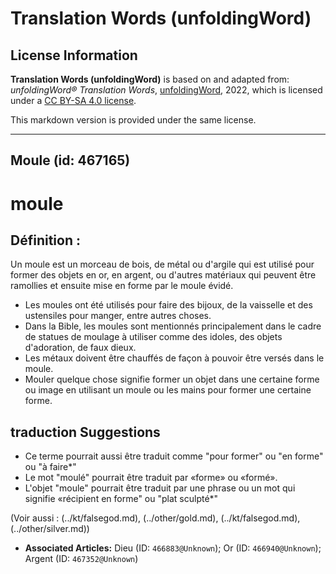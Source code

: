 # Translation Words (unfoldingWord)

## License Information

**Translation Words (unfoldingWord)** is based on and adapted from: _unfoldingWord® Translation Words_, [unfoldingWord](https://unfoldingword.org/utw), 2022, which is licensed under a [CC BY-SA 4.0 license](https://creativecommons.org/licenses/by-sa/4.0/legalcode.en).

This markdown version is provided under the same license.



--------------------------------

## Moule (id: 467165)

moule
=====

Définition :
------------

Un moule est un morceau de bois, de métal ou d'argile qui est utilisé pour former des objets en or, en argent, ou d'autres matériaux qui peuvent être ramollies et ensuite mise en forme par le moule évidé.

* Les moules ont été utilisés pour faire des bijoux, de la vaisselle et des ustensiles pour manger, entre autres choses.
* Dans la Bible, les moules sont mentionnés principalement dans le cadre de statues de moulage à utiliser comme des idoles, des objets d'adoration, de faux dieux.
* Les métaux doivent être chauffés de façon à pouvoir être versés dans le moule.
* Mouler quelque chose signifie former un objet dans une certaine forme ou image en utilisant un moule ou les mains pour former une certaine forme.

traduction Suggestions
----------------------

* Ce terme pourrait aussi être traduit comme "pour former" ou "en forme" ou "à faire\*"
* Le mot "moulé" pourrait être traduit par «forme» ou «formé».
* L'objet "moule" pourrait être traduit par une phrase ou un mot qui signifie «récipient en forme" ou "plat sculpté\*"

(Voir aussi : (../kt/falsegod.md), (../other/gold.md), (../kt/falsegod.md), (../other/silver.md))

* **Associated Articles:** Dieu (ID: `466883@Unknown`); Or (ID: `466940@Unknown`); Argent (ID: `467352@Unknown`)

